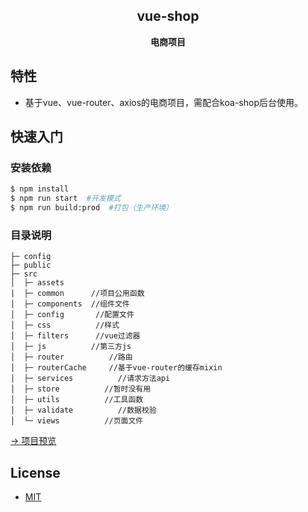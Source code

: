 <h2 align="center">vue-shop</h2>
<p align="center"><b>电商项目</b></p>


## 特性

- 基于vue、vue-router、axios的电商项目，需配合koa-shop后台使用。


## 快速入门

### 安装依赖

```bash
$ npm install 
$ npm run start  #开发模式
$ npm run build:prod  #打包（生产环境）
```

### 目录说明

```
├─ config
├─ public
├─ src
│  ├─ assets
|  ├─ common      //项目公用函数
│  ├─ components  //组件文件
│  ├─ config       //配置文件
│  ├─ css          //样式
│  ├─ filters      //vue过滤器
│  ├─ js          //第三方js
│  ├─ router          //路由
│  ├─ routerCache     //基于vue-router的缓存mixin
│  ├─ services          //请求方法api
│  ├─ store          //暂时没有用
│  ├─ utils          //工具函数
│  ├─ validate          //数据校验
│  └─ views          //页面文件

```

[→ 项目预览](http://http://182.61.53.191)

## License

- [MIT](https://opensource.org/licenses/MIT)

